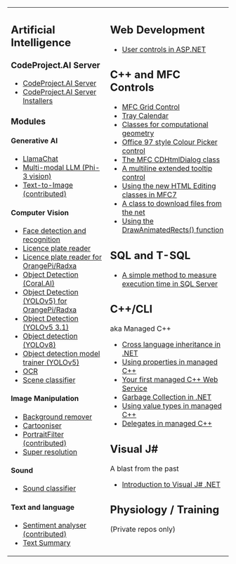 
<table><tr valign="top" style="vertical-align:top"><td>
  <h2>Artificial Intelligence</h2>
  <h3>CodeProject.AI Server</h3>
  <ul>
    <li><a href="https://github.com/codeproject/CodeProject.AI-Server">CodeProject.AI Server</a></li>
    <li><a href="https://github.com/codeproject/CodeProject.AI-Server-Installers">CodeProject.AI Server Installers</a></li>
  </ul>
  
  <H3>Modules</H3>
  
  <h4>Generative AI</h4>
  <ul>
  <li><a href="https://github.com/codeproject/CodeProject.AI-LlamaChat">LlamaChat</a></li>
  <li><a href="https://github.com/codeproject/CodeProject.AI-MultiModeLLM">Multi-modal LLM (Phi-3 vision)</a></li>
  <li><a href="https://github.com/codeproject/CodeProject.AI-Text2Image">Text-to-Image (contributed)</a></li>
  </ul>
  
  <h4>Computer Vision</h4>
  <ul>
  <li><a href="https://github.com/codeproject/CodeProject.AI-FaceProcessing">Face detection and recognition</a></li>
  <li><a href="https://github.com/codeproject/CodeProject.AI-ALPR">Licence plate reader</a></li>
  <li><a href="https://github.com/codeproject/CodeProject.AI-ALPR-RKNN">Licence plate reader for OrangePi/Radxa</a></li>
  <li><a href="https://github.com/codeproject/CodeProject.AI-ObjectDetectionCoral">Object Detection (Coral.AI)</a></li>
  <li><a href="https://github.com/codeproject/CodeProject.AI-ObjectDetectionYoloRKNN">Object Detection (YOLOv5) for OrangePi/Radxa</a></li>
  <li><a href="https://github.com/codeproject/CodeProject.AI-ObjectDetectionYOLOv5-3.1">Object Detection (YOLOv5 3.1)</a></li>
  <li><a href="https://github.com/codeproject/CodeProject.AI-ObjectDetectionYOLOv8">Object detection (YOLOv8)</a></li>
  <li><a href="https://github.com/codeproject/CodeProject.AI-TrainingObjectDetectionYOLOv5">Object detection model trainer (YOLOv5)</a></li>
  <li><a href="https://github.com/codeproject/CodeProject.AI-OCR">OCR</a></li>
  <li><a href="https://github.com/codeproject/CodeProject.AI-SceneClassifier">Scene classifier</a></li>
  </ul>
  
  <h4>Image Manipulation</h4>
  <ul>
  <li><a href="https://github.com/codeproject/CodeProject.AI-BackgroundRemover">Background remover</a></li>
  <li><a href="https://github.com/codeproject/CodeProject.AI-Cartoonizer">Cartooniser</a></li>
  <li><a href="https://github.com/codeproject/CodeProject.AI-PortraitFilter">PortraitFilter (contributed)</a></li>
  <li><a href="https://github.com/codeproject/CodeProject.AI-SuperResolution">Super resolution</a></li>
  </ul>
  
  <h4>Sound</h4>
  <ul>
  <li><a href="https://github.com/codeproject/CodeProject.AI-SoundClassifierTF">Sound classifier</a></li>
  </ul>
  
  <h4>Text and language</h4>
  <ul>
  <li><a href="https://github.com/codeproject/CodeProject.AI-SentimentAnalysis">Sentiment analyser (contributed)</a></li>
  <li><a href="https://github.com/codeproject/CodeProject.AI-TextSummary">Text Summary</a></li>
  </ul>
  
</td>
<td>

  <h2>Web Development</h2>
  <ul>
    <li><a href="https://github.com/ChrisMaunder/usercontrols_aspnet">User controls in ASP.NET</a></li>
  </ul>  
  
  <h2>C++ and MFC Controls</h2>
  <ul>
    <li><a href="https://github.com/ChrisMaunder/MFC-GridCtrl">MFC Grid Control</a></li>
    <li><a href="https://github.com/ChrisMaunder/traycalendar">Tray Calendar</a></li>
    <li><a href="https://github.com/ChrisMaunder/geometry">Classes for computational geometry</a></li>
    <li><a href="https://github.com/ChrisMaunder/colour_picker">Office 97 style Colour Picker control</a></li>
    <li><a href="https://github.com/ChrisMaunder/dhtmldialog">The MFC CDHtmlDialog class</a></li>
    <li><a href="https://github.com/ChrisMaunder/tooltipex">A multiline extended tooltip control</a></li>
    <li><a href="https://github.com/ChrisMaunder/mfchtmledit">Using the new HTML Editing classes in MFC7</a></li>
    <li><a href="https://github.com/ChrisMaunder/webgrab">A class to download files from the net</a></li>
    <li><a href="https://github.com/ChrisMaunder/drawanimated_in_mfc">Using the DrawAnimatedRects() function</a></li>
  </ul>

  <h2>SQL and T-SQL</h2>
  <ul>
    <li><a href="https://github.com/ChrisMaunder/A-simple-method-to-measure-execution-time-in-SQL-S">A simple method to measure execution time in SQL Server</a></li>    
  </ul>

  <h2>C++/CLI</h2>
  <p>aka Managed C++</p>
  <ul>
    <li><a href="https://github.com/ChrisMaunder/cross_lang_inherit_managed_c_plusplus">Cross language inheritance in .NET</a></li>
    <li><a href="https://github.com/ChrisMaunder/managedcpp_properties">Using properties in managed C++</a></li>
    <li><a href="https://github.com/ChrisMaunder/managed_cpp_service">Your first managed C++ Web Service</a></li>
    <li><a href="https://github.com/ChrisMaunder/garbage_collection_in_managed_cpp">Garbage Collection in .NET</a></li>
    <li><a href="https://github.com/ChrisMaunder/value_types_in_managed_cpp">Using value types in managed C++</a></li>
    <li><a href="https://github.com/ChrisMaunder/delegates_in_managed_cpp">Delegates in managed C++</a></li>
  </ul>

  <h2>Visual J#</h2>
  <p>A blast from the past</p>
  <ul>
    <li><a href="https://github.com/ChrisMaunder/intro_vjsharp">Introduction to Visual J# .NET</a></li>    
  </ul>
    
  <h2>Physiology / Training</h2>
  <p>(Private repos only)</p>
  
</td>
</tr></table>
